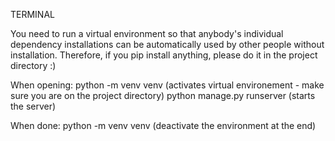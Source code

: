 TERMINAL

You need to run a virtual environment so that anybody's individual dependency installations can be automatically used by other people without installation.
Therefore, if you pip install anything, please do it in the project directory :)

When opening:
python -m venv venv (activates virtual environement - make sure you are on the project directory)
python manage.py runserver (starts the server)

When done:
python -m venv venv (deactivate the environment at the end)
